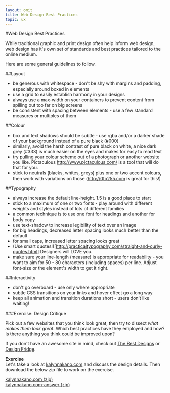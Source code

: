 ```yaml
---
layout: omit
title: Web Design Best Practices
topic: ux
---
```


#Web Design Best Practices

While traditional graphic and print design often help inform web design, web design has it's own set of standards and best practices tailored to the online medium.

Here are some general guidelines to follow. 

##Layout

* be generous with whitespace - don't be shy with margins and padding, especially around boxed in elements
* use a grid to easily establish harmony in your designs
* always use a max-width on your containers to prevent content from spilling out too far on big screens
* be consistent with spacing between elements - use a few standard measures or multiples of them

##Colour

* box and text shadows should be subtle - use rgba and/or a darker shade of your background instead of a pure black (#000)
* similarly, avoid the harsh contrast of pure black on white, a nice dark grey (#333) is much easier on the eyes and makes for easy to read text
* try pulling your colour scheme out of a photograph or another website you like. Pictaculous <http://www.pictaculous.com/> is a tool that will do that for you.
* stick to neutrals (blacks, whites, greys) plus one or two accent colours, then work with variations on those (http://0to255.com is great for this!)

##Typography

* always increase the default line-height. 1.5 is a good place to start
* stick to a maximum of one or two fonts - play around with different weights and styles instead of lots of different families
* a common technique is to use one font for headings and another for body copy
* use text-shadow to increase legibility of text over an image
* for big headings, decreased letter spacing looks much better than the default
* for small caps, increased letter spacing looks great
* (Use smart quotes!)[http://practicaltypography.com/straight-and-curly-quotes.html] Designers will LOVE you. 
* make sure your line-length (measure) is appropriate for readability - you want to aim for 50 - 80 characters (including spaces) per line.  Adjust font-size or the element's width to get it right.

##Interactivity

* don't go overboard - use only where appropriate
* subtle CSS transitions on your links and hover effect go a long way
* keep all animation and transition durations short - users don’t like waiting!

###Exercise: Design Critique 

Pick out a few websites that you think look great, then try to dissect *what makes them look great*.  Which best practices have they employed and how? Is there anything you think could be improved upon?

If you don't have an awesome site in mind, check out [The Best Designs](http://www.thebestdesigns.com/) or [Design Fridge](http://www.designfridge.co.uk/).

**Exercise**  
Let's take a look at [kalynnakano.com](http://kalynnakano.com) and discuss the design details.  Then download the below zip file to work on the exercise.

<a href="exercises/kalynnakano.com.zip" class="exercise">kalynnakano.com (zip)</a>  
<a href="exercises/kalynnakano.com-answer.zip" class="exercise">kalynnakano.com-answer (zip)</a>
